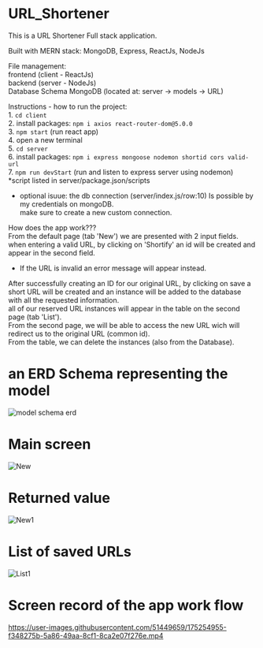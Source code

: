 # URL_Shortener

This is a URL Shortener Full stack application.</br>

Built with MERN stack: MongoDB, Express, ReactJs, NodeJs

File management:</br>
    frontend (client - ReactJs)</br>
    backend (server - NodeJs)</br>
    Database Schema MongoDB (located at: server -> models -> URL)</br>

Instructions - how to run the project:</br>
    1. `cd client`</br>
    2. install packages: 
         `npm i axios react-router-dom@5.0.0` </br>
    3. `npm start` (run react app)</br>
    4. open a new terminal</br>
    5. `cd server`</br>
    6. install packages:
         `npm i express mongoose nodemon shortid cors valid-url`</br>
    7. `npm run devStart` (run and listen to express server using nodemon)</br>
        *script listed in server/package.json/scripts</br>

* optional isuue: the db connection (server/index.js/row:10) Is possible by my credentials on mongoDB.</br> make sure to create a new custom connection. 

How does the app work???</br>
From the default page (tab 'New') we are presented with 2 input fields.</br>
when entering a valid URL, by clicking on 'Shortify' an id will be created
and appear in the second field. </br>
* If the URL is invalid an error message will appear instead.</br>

After successfully creating an ID for our original URL, by clicking on save a short URL will be created
and an instance will be added to the database with all the requested information.</br>
all of our reserved URL instances will appear in the table on the second page (tab 'List').</br>
From the second page, we will be able to access the new URL wich will redirect us to the original URL
(common id).</br>
From the table, we can delete the instances (also from the Database).

<h1>an ERD Schema representing the model</h1>

![model schema erd](https://user-images.githubusercontent.com/51449659/175254840-69e8e999-90dd-4cce-a67f-f0a7c4a30939.png)

<h1>Main screen</h1>

![New](https://user-images.githubusercontent.com/51449659/175254885-40d348d8-4cb9-475a-a063-e9a2dffeed83.jpg)

<h1>Returned value</h1>

![New1](https://user-images.githubusercontent.com/51449659/175254909-0527fc25-11d8-4c3b-8aac-01f03ce1b02d.jpg)

<h1>List of saved URLs</h1>

![List1](https://user-images.githubusercontent.com/51449659/175254930-d97cea33-0942-4084-adc8-25a87be45f5e.jpg)


<h1>Screen record of the app work flow</h1>

https://user-images.githubusercontent.com/51449659/175254955-f348275b-5a86-49aa-8cf1-8ca2e07f276e.mp4

